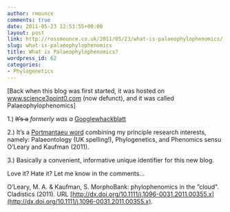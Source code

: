 ```yaml
---
author: rmounce
comments: true
date: 2011-05-23 12:53:55+00:00
layout: post
link: http://rossmounce.co.uk/2011/05/23/what-is-palaeophylophenomics/
slug: what-is-palaeophylophenomics
title: What is Palaeophylophenomics?
wordpress_id: 62
categories:
- Phylogenetics
---
```


[Back when this blog was first started, it was hosted on www.science3point0.com (now defunct), and it was called Palaeophylophenomics]  

1.) <del>It’s a</del> _formerly was a_ [Googlewhackblatt](http://en.wikipedia.org/wiki/Googlewhack)

2.) It’s a [Portmantaeu word](http://en.wikipedia.org/wiki/Portmanteau) combining my principle research interests, namely: Palaeontology (UK spelling!), Phylogenetics, and Phenomics sensu O’Leary and Kaufman (2011).

3.) Basically a convenient, informative unique identifier for this new blog.

Love it? Hate it? Let me know in the comments…

O’Leary, M. A. & Kaufman, S. MorphoBank: phylophenomics in the ”cloud”. Cladistics (2011). URL [http://dx.doi.org/10.1111/j.1096-0031.2011.00355.x](http://dx.doi.org/10.1111/j.1096-0031.2011.00355.x).
